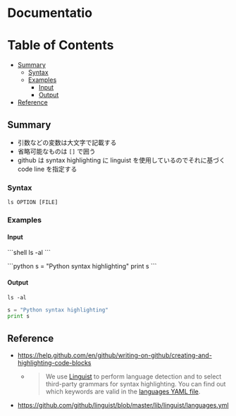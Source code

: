 # Documentatio

# Table of Contents

<!-- @import "[TOC]" {cmd="toc" depthFrom=2 depthTo=6 orderedList=false} -->
<!-- code_chunk_output -->

- [Summary](#summary)
  - [Syntax](#syntax)
  - [Examples](#examples)
    - [Input](#input)
    - [Output](#output)
- [Reference](#reference)

<!-- /code_chunk_output -->

## Summary

- 引数などの変数は大文字で記載する
- 省略可能なものは `[]` で囲う
- github は syntax highlighting に linguist を使用しているのでそれに基づく code line を指定する

### Syntax

```shell
ls OPTION [FILE]
```

### Examples

#### Input


\```shell
ls -al
\```

\```python
s = "Python syntax highlighting"
print s
\```

#### Output

```shell
ls -al
```

```python
s = "Python syntax highlighting"
print s
```


## Reference

- https://help.github.com/en/github/writing-on-github/creating-and-highlighting-code-blocks
    - > We use [Linguist](https://github.com/github/linguist) to perform language detection and to select third-party grammars for syntax highlighting. You can find out which keywords are valid in the [languages YAML file](https://github.com/github/linguist/blob/master/lib/linguist/languages.yml).
- https://github.com/github/linguist/blob/master/lib/linguist/languages.yml
